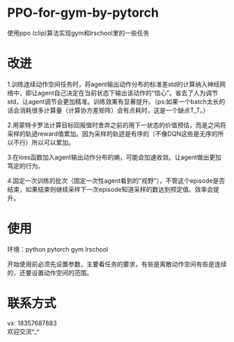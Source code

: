 # PPO-for-gym-by-pytorch
使用ppo (clip)算法实现gym和lrschool里的一些任务
# 改进
1.训练连续动作空间任务时，将agent输出动作分布的标准差std的计算纳入神经网络中，即让agent自己决定在当前状态下输出该动作的“信心”。省去了人为调节std，让agent调节会更加精准。训练效果有显著提升。（ps:如果一个batch太长的话会消耗很多计算量（计算协方差矩阵）会有点耗时，这是一个缺点T_T。）  

2.用蒙特卡罗法计算目标回报值时舍弃之前的用下一状态的价值预估，而是之间将采样的轨迹reward值累加。因为采样的轨迹是有序的（不像DQN这些是无序的所以不行）所以可以累加。  

3.在loss函数加入agent输出动作分布的熵，可能会加速收敛。让agent做出更加笃定的行为。  

4.固定一次训练的批次（固定一次性agent看到的“视野”），不管这个episode是否结束，如果结束则继续采样下一次episode知道采样的数达到预定值。效率会提升。  

# 使用
环境：python pytorch gym lrschool  

开始使用前必须先设置参数，主要看任务的要求，有些是离散动作空间有些是连续的，还要设置动作空间的范围。  

# 联系方式  

vx: 18357687883  
欢迎交流^_^
